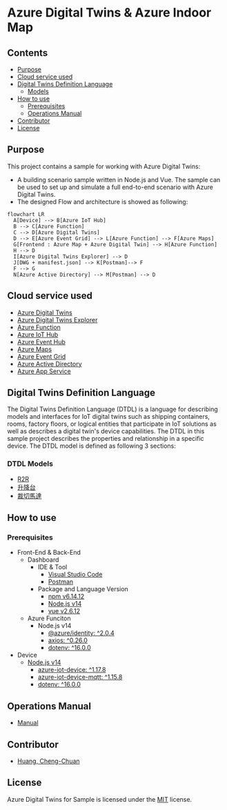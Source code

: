 # Azure Digital Twins & Azure Indoor Map

## Contents
- [Purpose](#purpose)
- [Cloud service used](#cloud-service-used)
- [Digital Twins Definition Language](#digital-twins-definition-language)
  - [Models](#dtdl-models)
- [How to use](#how-to-use)
  - [Prerequisites](#prerequisites)
  - [Operations Manual](#operations-manual)
- [Contributor](#contributor)
- [License](#license)

## Purpose
This project contains a sample for working with Azure Digital Twins:

* A building scenario sample written in Node.js and Vue. The sample can be used to set up and simulate a full end-to-end scenario with Azure Digital Twins.
* The designed Flow and architecture is showed as following:

```mermaid
flowchart LR
  A[Device] --> B[Azure IoT Hub]
  B --> C[Azure Function]
  C --> D[Azure Digital Twins]
  D --> E[Azure Event Grid] --> L[Azure Function] --> F[Azure Maps]
  G[Frontend : Azure Map + Azure Digital Twin] --> H[Azure Function]
  H --> D
  I[Azure Digital Twins Explorer] --> D
  J[DWG + manifest.json] --> K[Postman]--> F
  F --> G
  N[Azure Active Directory] --> M[Postman] --> D
```

## Cloud service used
* [Azure Digital Twins](https://docs.microsoft.com/zh-tw/azure/digital-twins/overview)
* [Azure Digital Twins Explorer](https://docs.microsoft.com/en-us/samples/azure-samples/digital-twins-explorer/digital-twins-explorer/)
* [Azure Function](https://docs.microsoft.com/zh-tw/azure/azure-functions/functions-overview)
* [Azure IoT Hub](https://docs.microsoft.com/zh-tw/azure/iot-hub/about-iot-hub)
* [Azure Event Hub](https://docs.microsoft.com/zh-tw/azure/event-hubs/event-hubs-about)
* [Azure Maps](https://docs.microsoft.com/zh-tw/azure/azure-maps/about-azure-maps)
* [Azure Event Grid](https://docs.microsoft.com/en-us/azure/event-grid/)
* [Azure Active Directory](https://docs.microsoft.com/en-us/azure/active-directory/fundamentals/)
* [Azure App Service](https://azure.microsoft.com/en-us/services/app-service/)

## Digital Twins Definition Language
The Digital Twins Definition Language (DTDL) is a language for describing models and interfaces for IoT digital twins such as shipping containers, rooms, factory floors, or logical entities that participate in IoT solutions as well as describes a digital twin's device capabilities. The DTDL in this sample project describes the properties and relationship in a specific device. The DTDL model is defined as following 3 sections:  

### DTDL Models
* [R2R](./DTDL/R2R.json) 
* [升降台](./DTDL/升降台.json) 
* [裁切馬達](./DTDL/裁切馬達.json)

## How to use
### Prerequisites
* Front-End & Back-End
  * Dashboard
    * IDE & Tool
      * [Visual Studio Code](https://code.visualstudio.com/)
      * [Postman](https://www.postman.com/)
    * Package and Language Version
      * [npm v6.14.12](https://www.npmjs.com/get-npm)
      * [Node.js v14](https://nodejs.org/en/download/)
      * [vue v2.6.12](https://vuejs.org/)
  * Azure Funciton
    * Node.js v14
      * [@azure/identity: ^2.0.4](https://www.npmjs.com/package/@azure/identity)
      * [axios: ^0.26.0](https://www.npmjs.com/package/axios)
      * [dotenv: ^16.0.0](https://www.npmjs.com/package/dotenv)
* Device
  * [Node.js v14](https://nodejs.org/en/download/)
     * [azure-iot-device: ^1.17.8](https://www.npmjs.com/package/azure-iot-device)
     * [azure-iot-device-mqtt: ^1.15.8](https://www.npmjs.com/package/azure-iot-device-mqtt)
     * [dotenv: ^16.0.0](https://www.npmjs.com/package/dotenv)

## Operations Manual
* [Manual](./Docs/Manual.md)

## Contributor
* [Huang, Cheng-Chuan](https://github.com/ArcherHuang)

## License
Azure Digital Twins for Sample is licensed under the [MIT](./LICENSE) license.